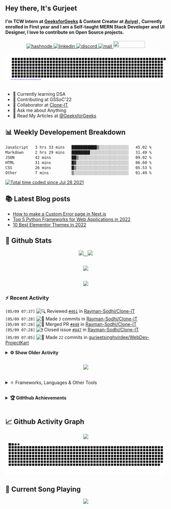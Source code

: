 ## Hey there, It's Gurjeet
#### I'm TCW Intern at [GeeksforGeeks](https://www.geeksforgeeks.org/) & Content Creator at [Aviyel](https://aviyel.com/discussions) , Currently enrolled in First year and I am a Self-taught MERN Stack Developer and UI Designer, I love to contribute on Open Source projects. 

<p align="center">
    <a href="https://gurjeet.hashnode.dev/" target="_blank">
    <img src="https://img.shields.io/badge/@gurjeetsingh-5C87FE?style=for-the-badge&logo=hashnode&logoColor=white" width="130" height="22" alt="hashnode">
    <a href="https://www.linkedin.com/in/gurjeet-singh-virdee-25a476199/" target="_blank">
    <img src="https://img.shields.io/badge/Gurjeet%20Singh%20Virdee-1976D2?style=for-the-badge&logo=linkedin&logoColor=white" width="150" height="22" alt="linkedin">
    <a href="https://discordapp.com/users/916597112882495510" target="_blank">
    <img src="https://img.shields.io/badge/@Guri-5865F2?style=for-the-badge&logo=discord&logoColor=white" width="80" height="22" alt="discord">
    <a href="https://leetcode.com/gurjeetsinghvirdee/" target="_blank">
    <img src="https://img.shields.io/badge/@gurjeetsinghvirdee-FFA116?style=for-the-badge&logo=leetcode&logoColor=white" width="150" height="22" alt="mail">
    <a href = "mailto: gurjeetsinghvirdee@gmail.com" target="_blank"><img src="https://img.shields.io/badge/Say, Hello-D74E43?style=for-the-badge&logo=gmail&logoColor=white" width="100" height="22"></a>
 </p>
 
<p align="center">
    <img src="https://github.com/gurjeetsinghvirdee/gurjeetsinghvirdee/blob/main/gitartwork.svg" />
</p>    
   
 
##         
        
<ul align="left">
  <li> 🏫 Currently learning DSA </li>
  <li> 💜 Contributing at GSSoC'22 </li>
  <li> 🤝 Collaborator at <a href="https://github.com/Rayman-Sodhi/Clone-IT"> Clone-IT </a></li>
  <li> 💬 Ask me about Anything </li>
  <li> 📕 Read My Articles at 
   <a href="https://auth.geeksforgeeks.org/user/gurjeetsinghvirdee/articles" target="_blank">@GeeksforGeeks</a>
 </li>
</ul>  
        
##        
  
## 📊 Weekly Developement Breakdown
  
<!--START_SECTION:waka-->

```text
JavaScript   3 hrs 33 mins   ███████████▒░░░░░░░░░░░░░   45.02 %
Markdown     2 hrs 29 mins   ████████░░░░░░░░░░░░░░░░░   31.49 %
JSON         42 mins         ██▒░░░░░░░░░░░░░░░░░░░░░░   09.02 %
HTML         31 mins         █▓░░░░░░░░░░░░░░░░░░░░░░░   06.60 %
CSS          26 mins         █▒░░░░░░░░░░░░░░░░░░░░░░░   05.53 %
Other        7 mins          ▒░░░░░░░░░░░░░░░░░░░░░░░░   01.49 %
```

<!--END_SECTION:waka--> 

<a href="https://wakatime.com/@ff7098eb-56b3-4619-bbbb-86aad0fce365"><img src="https://wakatime.com/badge/user/ff7098eb-56b3-4619-bbbb-86aad0fce365.svg?style=for-the-badge" alt="Total time coded since Jul 28 2021" /></a>
  
    
## 📚 Latest Blog posts
<!-- BLOG-POST-LIST:START -->
- [How to make a Custom Error page in Next.js](https://gurjeet.hashnode.dev/how-to-make-a-custom-error-page-in-nextjs)
- [Top 5 Python Frameworks for Web Applications in 2022](https://gurjeet.hashnode.dev/top-5-python-frameworks-for-web-applications-in-2022)
- [10 Best Elementor Themes in 2022](https://gurjeet.hashnode.dev/10-best-elementor-themes-in-2022)
<!-- BLOG-POST-LIST:END -->  
  
##
        
## 💫 Github Stats
        
<div align="center">
 <a href="https://github-readme-streak-stats.herokuapp.com/?user=gurjeetsinghvirdee&theme=synthwave" target="_blank">
   <img width="45%" src="https://github-readme-streak-stats.herokuapp.com/?user=gurjeetsinghvirdee&theme=synthwave" /> &nbsp;
 </a>
    
 <a href="https://github-readme-stats.vercel.app/api?username=gurjeetsinghvirdee&show_icons=true&theme=synthwave&include_all_commits=true" target="_blank">
  <img width="45%" src="https://github-readme-stats.vercel.app/api?username=gurjeetsinghvirdee&show_icons=true&theme=synthwave&include_all_commits=true" />
 </a>
</div>      
  
##
        
<div align="center">
   <a href="https://github-readme-stats.vercel.app/api/top-langs/?username=gurjeetsinghvirdee&layout=compact&hide=html&theme=synthwave" target="_blank">
       <img width="43%" src="https://github-readme-stats.vercel.app/api/top-langs/?username=gurjeetsinghvirdee&layout=compact&&theme=synthwave" />  
   </a> 
</div>   

##        
  
<p align="center">
  <img src="https://github-profile-summary-cards.vercel.app/api/cards/profile-details?username=gurjeetsinghvirdee&theme=dracula&hide_border=true" />
</p>
        
### ⚡ Recent Activity     
        
<!--START_SECTION:activity-->  
`[05/09 07:37]` <img alt="🔍" src="https://github.com/cheesits456/github-activity-readme/raw/master/icons/review.png" align="top" height="18"> Reviewed [`#461`](https://github.com//Rayman-Sodhi/Clone-IT/pull/461 'Dog Website') in [Rayman-Sodhi/Clone-IT](https://github.com/Rayman-Sodhi/Clone-IT)  
`[05/09 07:28]` <img alt="📝" src="https://github.com/cheesits456/github-activity-readme/raw/master/icons/commit.png" align="top" height="18"> Made `3` commits in [Rayman-Sodhi/Clone-IT](https://github.com/Rayman-Sodhi/Clone-IT)  
`[05/09 07:28]` <img alt="🎉" src="https://github.com/cheesits456/github-activity-readme/raw/master/icons/merge.png" align="top" height="18"> Merged PR [`#448`](https://github.com//Rayman-Sodhi/Clone-IT/pull/448 'Uber Payment page Clone') in [Rayman-Sodhi/Clone-IT](https://github.com/Rayman-Sodhi/Clone-IT)  
`[05/09 07:28]` <img alt="❗️" src="https://github.com/cheesits456/github-activity-readme/raw/master/icons/issue.png" align="top" height="18"> Closed issue [`#447`](https://github.com//Rayman-Sodhi/Clone-IT/issues/447 'Uber Clone') in [Rayman-Sodhi/Clone-IT](https://github.com/Rayman-Sodhi/Clone-IT)  
`[05/09 07:05]` <img alt="📝" src="https://github.com/cheesits456/github-activity-readme/raw/master/icons/commit.png" align="top" height="18"> Made `22` commits in [gurjeetsinghvirdee/WebDev-ProjectKart](https://github.com/gurjeetsinghvirdee/WebDev-ProjectKart)  

<details><summary><b> ⚙️ Show Older Activity</b></summary>

`[05/09 05:28]` <img alt="📝" src="https://github.com/cheesits456/github-activity-readme/raw/master/icons/commit.png" align="top" height="18"> Made `4` commits in [khushi-purwar/WebDev-ProjectKart](https://github.com/khushi-purwar/WebDev-ProjectKart)  
`[05/09 05:28]` <img alt="🎉" src="https://github.com/cheesits456/github-activity-readme/raw/master/icons/merge.png" align="top" height="18"> Merged PR [`#1490`](https://github.com//khushi-purwar/WebDev-ProjectKart/pull/1490 'Added Sign In page') in [khushi-purwar/WebDev-ProjectKart](https://github.com/khushi-purwar/WebDev-ProjectKart)  
`[05/09 05:28]` <img alt="❗️" src="https://github.com/cheesits456/github-activity-readme/raw/master/icons/issue.png" align="top" height="18"> Closed issue [`#1408`](https://github.com//khushi-purwar/WebDev-ProjectKart/issues/1408 'Sign in page ') in [khushi-purwar/WebDev-ProjectKart](https://github.com/khushi-purwar/WebDev-ProjectKart)  
`[05/09 05:28]` <img alt="🔍" src="https://github.com/cheesits456/github-activity-readme/raw/master/icons/review.png" align="top" height="18"> Reviewed [`#1490`](https://github.com//khushi-purwar/WebDev-ProjectKart/pull/1490 'Added Sign In page') in [khushi-purwar/WebDev-ProjectKart](https://github.com/khushi-purwar/WebDev-ProjectKart)  
`[05/09 05:25]` <img alt="📝" src="https://github.com/cheesits456/github-activity-readme/raw/master/icons/commit.png" align="top" height="18"> Made `3` commits in [Rayman-Sodhi/Clone-IT](https://github.com/Rayman-Sodhi/Clone-IT)  
`[05/09 05:25]` <img alt="🎉" src="https://github.com/cheesits456/github-activity-readme/raw/master/icons/merge.png" align="top" height="18"> Merged PR [`#459`](https://github.com//Rayman-Sodhi/Clone-IT/pull/459 'Added responsiveness to NVIDIA clone') in [Rayman-Sodhi/Clone-IT](https://github.com/Rayman-Sodhi/Clone-IT)  
`[05/09 05:25]` <img alt="❗️" src="https://github.com/cheesits456/github-activity-readme/raw/master/icons/issue.png" align="top" height="18"> Closed issue [`#458`](https://github.com//Rayman-Sodhi/Clone-IT/issues/458 'Add responsiveness to NVIDIA clone') in [Rayman-Sodhi/Clone-IT](https://github.com/Rayman-Sodhi/Clone-IT)  
`[05/09 05:14]` <img alt="📝" src="https://github.com/cheesits456/github-activity-readme/raw/master/icons/commit.png" align="top" height="18"> Made `4` commits in [khushi-purwar/WebDev-ProjectKart](https://github.com/khushi-purwar/WebDev-ProjectKart)  
`[05/09 05:14]` <img alt="🎉" src="https://github.com/cheesits456/github-activity-readme/raw/master/icons/merge.png" align="top" height="18"> Merged PR [`#1492`](https://github.com//khushi-purwar/WebDev-ProjectKart/pull/1492 'Birthday Reminder App added') in [khushi-purwar/WebDev-ProjectKart](https://github.com/khushi-purwar/WebDev-ProjectKart)  
`[05/09 05:14]` <img alt="❗️" src="https://github.com/cheesits456/github-activity-readme/raw/master/icons/issue.png" align="top" height="18"> Closed issue [`#1482`](https://github.com//khushi-purwar/WebDev-ProjectKart/issues/1482 'Birthday Reminder App') in [khushi-purwar/WebDev-ProjectKart](https://github.com/khushi-purwar/WebDev-ProjectKart)  
`[05/09 05:14]` <img alt="🔍" src="https://github.com/cheesits456/github-activity-readme/raw/master/icons/review.png" align="top" height="18"> Reviewed [`#1492`](https://github.com//khushi-purwar/WebDev-ProjectKart/pull/1492 'Birthday Reminder App added') in [khushi-purwar/WebDev-ProjectKart](https://github.com/khushi-purwar/WebDev-ProjectKart)  
`[05/09 05:13]` <img alt="🗣" src="https://github.com/cheesits456/github-activity-readme/raw/master/icons/comment.png" align="top" height="18"> Commented on [`#459`](https://github.com//Rayman-Sodhi/Clone-IT/issues/459 'Added responsiveness to NVIDIA clone') in [Rayman-Sodhi/Clone-IT](https://github.com/Rayman-Sodhi/Clone-IT)  
`[05/09 05:09]` <img alt="🔍" src="https://github.com/cheesits456/github-activity-readme/raw/master/icons/review.png" align="top" height="18"> Reviewed [`#459`](https://github.com//Rayman-Sodhi/Clone-IT/pull/459 'Added responsiveness to NVIDIA clone') in [Rayman-Sodhi/Clone-IT](https://github.com/Rayman-Sodhi/Clone-IT)  
`[05/09 05:08]` <img alt="❗️" src="https://github.com/cheesits456/github-activity-readme/raw/master/icons/issue.png" align="top" height="18"> Closed issue [`#1493`](https://github.com//khushi-purwar/WebDev-ProjectKart/issues/1493 'Sudoku Solver') in [khushi-purwar/WebDev-ProjectKart](https://github.com/khushi-purwar/WebDev-ProjectKart)  
`[05/09 05:08]` <img alt="🗣" src="https://github.com/cheesits456/github-activity-readme/raw/master/icons/comment.png" align="top" height="18"> Commented on [`#1493`](https://github.com//khushi-purwar/WebDev-ProjectKart/issues/1493 'Sudoku Solver') in [khushi-purwar/WebDev-ProjectKart](https://github.com/khushi-purwar/WebDev-ProjectKart)  
`[05/09 05:05]` <img alt="🗣" src="https://github.com/cheesits456/github-activity-readme/raw/master/icons/comment.png" align="top" height="18"> Commented on [`#1407`](https://github.com//khushi-purwar/WebDev-ProjectKart/issues/1407 'Fully responsive education website') in [khushi-purwar/WebDev-ProjectKart](https://github.com/khushi-purwar/WebDev-ProjectKart)  
`[05/09 05:04]` <img alt="🔍" src="https://github.com/cheesits456/github-activity-readme/raw/master/icons/review.png" align="top" height="18"> Reviewed [`#1490`](https://github.com//khushi-purwar/WebDev-ProjectKart/pull/1490 'Added Sign In page') in [khushi-purwar/WebDev-ProjectKart](https://github.com/khushi-purwar/WebDev-ProjectKart)  
`[05/09 05:02]` <img alt="🔍" src="https://github.com/cheesits456/github-activity-readme/raw/master/icons/review.png" align="top" height="18"> Reviewed [`#1492`](https://github.com//khushi-purwar/WebDev-ProjectKart/pull/1492 'Birthday Reminder App added') in [khushi-purwar/WebDev-ProjectKart](https://github.com/khushi-purwar/WebDev-ProjectKart)  
`[05/09 05:00]` <img alt="📝" src="https://github.com/cheesits456/github-activity-readme/raw/master/icons/commit.png" align="top" height="18"> Made `3` commits in [khushi-purwar/WebDev-ProjectKart](https://github.com/khushi-purwar/WebDev-ProjectKart)  
`[05/09 05:00]` <img alt="🎉" src="https://github.com/cheesits456/github-activity-readme/raw/master/icons/merge.png" align="top" height="18"> Merged PR [`#1489`](https://github.com//khushi-purwar/WebDev-ProjectKart/pull/1489 'Added CV Screener') in [khushi-purwar/WebDev-ProjectKart](https://github.com/khushi-purwar/WebDev-ProjectKart)  
`[05/09 05:00]` <img alt="❗️" src="https://github.com/cheesits456/github-activity-readme/raw/master/icons/issue.png" align="top" height="18"> Closed issue [`#1409`](https://github.com//khushi-purwar/WebDev-ProjectKart/issues/1409 'Resume screening website') in [khushi-purwar/WebDev-ProjectKart](https://github.com/khushi-purwar/WebDev-ProjectKart)  
`[05/09 04:59]` <img alt="🔍" src="https://github.com/cheesits456/github-activity-readme/raw/master/icons/review.png" align="top" height="18"> Reviewed [`#1489`](https://github.com//khushi-purwar/WebDev-ProjectKart/pull/1489 'Added CV Screener') in [khushi-purwar/WebDev-ProjectKart](https://github.com/khushi-purwar/WebDev-ProjectKart)  
`[05/09 04:50]` <img alt="📝" src="https://github.com/cheesits456/github-activity-readme/raw/master/icons/commit.png" align="top" height="18"> Made `3` commits in [khushi-purwar/WebDev-ProjectKart](https://github.com/khushi-purwar/WebDev-ProjectKart)  
`[05/09 04:50]` <img alt="🎉" src="https://github.com/cheesits456/github-activity-readme/raw/master/icons/merge.png" align="top" height="18"> Merged PR [`#1491`](https://github.com//khushi-purwar/WebDev-ProjectKart/pull/1491 'Plan Your Day using ReactJS') in [khushi-purwar/WebDev-ProjectKart](https://github.com/khushi-purwar/WebDev-ProjectKart)  
`[05/09 04:50]` <img alt="❗️" src="https://github.com/cheesits456/github-activity-readme/raw/master/icons/issue.png" align="top" height="18"> Closed issue [`#1291`](https://github.com//khushi-purwar/WebDev-ProjectKart/issues/1291 '"Today\'s Plan" Using ReactJS') in [khushi-purwar/WebDev-ProjectKart](https://github.com/khushi-purwar/WebDev-ProjectKart)  
`[05/09 04:49]` <img alt="🔍" src="https://github.com/cheesits456/github-activity-readme/raw/master/icons/review.png" align="top" height="18"> Reviewed [`#1491`](https://github.com//khushi-purwar/WebDev-ProjectKart/pull/1491 'Plan Your Day using ReactJS') in [khushi-purwar/WebDev-ProjectKart](https://github.com/khushi-purwar/WebDev-ProjectKart)  
`[05/09 04:23]` <img alt="🔍" src="https://github.com/cheesits456/github-activity-readme/raw/master/icons/review.png" align="top" height="18"> Reviewed [`#1489`](https://github.com//khushi-purwar/WebDev-ProjectKart/pull/1489 'Added CV Screener') in [khushi-purwar/WebDev-ProjectKart](https://github.com/khushi-purwar/WebDev-ProjectKart)  
`[05/09 04:08]` <img alt="🔍" src="https://github.com/cheesits456/github-activity-readme/raw/master/icons/review.png" align="top" height="18"> Reviewed [`#1488`](https://github.com//khushi-purwar/WebDev-ProjectKart/pull/1488 'Todo List using react') in [khushi-purwar/WebDev-ProjectKart](https://github.com/khushi-purwar/WebDev-ProjectKart)  
`[05/09 03:58]` <img alt="📝" src="https://github.com/cheesits456/github-activity-readme/raw/master/icons/commit.png" align="top" height="18"> Made `4` commits in [khushi-purwar/WebDev-ProjectKart](https://github.com/khushi-purwar/WebDev-ProjectKart)  
`[05/09 03:58]` <img alt="🎉" src="https://github.com/cheesits456/github-activity-readme/raw/master/icons/merge.png" align="top" height="18"> Merged PR [`#1485`](https://github.com//khushi-purwar/WebDev-ProjectKart/pull/1485 'Typing Speed Calculator') in [khushi-purwar/WebDev-ProjectKart](https://github.com/khushi-purwar/WebDev-ProjectKart)  
`[05/09 03:58]` <img alt="❗️" src="https://github.com/cheesits456/github-activity-readme/raw/master/icons/issue.png" align="top" height="18"> Closed issue [`#1339`](https://github.com//khushi-purwar/WebDev-ProjectKart/issues/1339 'Typing Speed Calculator') in [khushi-purwar/WebDev-ProjectKart](https://github.com/khushi-purwar/WebDev-ProjectKart)  
`[05/09 03:58]` <img alt="🔍" src="https://github.com/cheesits456/github-activity-readme/raw/master/icons/review.png" align="top" height="18"> Reviewed [`#1485`](https://github.com//khushi-purwar/WebDev-ProjectKart/pull/1485 'Typing Speed Calculator') in [khushi-purwar/WebDev-ProjectKart](https://github.com/khushi-purwar/WebDev-ProjectKart)  
`[05/09 03:46]` <img alt="🔍" src="https://github.com/cheesits456/github-activity-readme/raw/master/icons/review.png" align="top" height="18"> Reviewed [`#1485`](https://github.com//khushi-purwar/WebDev-ProjectKart/pull/1485 'Typing Speed Calculator') in [khushi-purwar/WebDev-ProjectKart](https://github.com/khushi-purwar/WebDev-ProjectKart)  
`[05/09 03:41]` <img alt="📝" src="https://github.com/cheesits456/github-activity-readme/raw/master/icons/commit.png" align="top" height="18"> Made `2` commits in [gurjeetsinghvirdee/WebDev-ProjectKart](https://github.com/gurjeetsinghvirdee/WebDev-ProjectKart)  
`[05/09 03:38]` <img alt="✅" src="https://github.com/cheesits456/github-activity-readme/raw/master/icons/pr-open.png" align="top" height="18"> Opened PR [`#1487`](https://github.com//khushi-purwar/WebDev-ProjectKart/pull/1487 'Geeky Dev Blog Template ') in [khushi-purwar/WebDev-ProjectKart](https://github.com/khushi-purwar/WebDev-ProjectKart)  
`[05/09 03:34]` <img alt="📝" src="https://github.com/cheesits456/github-activity-readme/raw/master/icons/commit.png" align="top" height="18"> Made `1000` commits in [gurjeetsinghvirdee/WebDev-ProjectKart](https://github.com/gurjeetsinghvirdee/WebDev-ProjectKart)  
`[05/09 03:13]` <img alt="❗️" src="https://github.com/cheesits456/github-activity-readme/raw/master/icons/issue.png" align="top" height="18"> Opened issue [`#1486`](https://github.com//khushi-purwar/WebDev-ProjectKart/issues/1486 'Geeky Dev Blog Template') in [khushi-purwar/WebDev-ProjectKart](https://github.com/khushi-purwar/WebDev-ProjectKart)  
`[05/09 03:05]` <img alt="📝" src="https://github.com/cheesits456/github-activity-readme/raw/master/icons/commit.png" align="top" height="18"> Made `61` commits in [gurjeetsinghvirdee/WebDev-ProjectKart](https://github.com/gurjeetsinghvirdee/WebDev-ProjectKart)  
`[05/09 02:59]` <img alt="📝" src="https://github.com/cheesits456/github-activity-readme/raw/master/icons/commit.png" align="top" height="18"> Made `1` commit in [Rayman-Sodhi/Clone-IT](https://github.com/Rayman-Sodhi/Clone-IT)  
`[05/09 02:52]` <img alt="❗️" src="https://github.com/cheesits456/github-activity-readme/raw/master/icons/issue.png" align="top" height="18"> Closed issue [`#302`](https://github.com//Rayman-Sodhi/Clone-IT/issues/302 'adding lists of items in flipkart clone') in [Rayman-Sodhi/Clone-IT](https://github.com/Rayman-Sodhi/Clone-IT)  
`[05/09 02:52]` <img alt="❗️" src="https://github.com/cheesits456/github-activity-readme/raw/master/icons/issue.png" align="top" height="18"> Closed issue [`#301`](https://github.com//Rayman-Sodhi/Clone-IT/issues/301 'Adding a city filter option') in [Rayman-Sodhi/Clone-IT](https://github.com/Rayman-Sodhi/Clone-IT)  
`[05/09 02:51]` <img alt="❗️" src="https://github.com/cheesits456/github-activity-readme/raw/master/icons/issue.png" align="top" height="18"> Closed issue [`#432`](https://github.com//Rayman-Sodhi/Clone-IT/issues/432 'Title: Add weather clone') in [Rayman-Sodhi/Clone-IT](https://github.com/Rayman-Sodhi/Clone-IT)  
`[05/09 02:51]` <img alt="🗣" src="https://github.com/cheesits456/github-activity-readme/raw/master/icons/comment.png" align="top" height="18"> Commented on [`#397`](https://github.com//Rayman-Sodhi/Clone-IT/issues/397 'Bumble Website Clone') in [Rayman-Sodhi/Clone-IT](https://github.com/Rayman-Sodhi/Clone-IT)  
`[05/09 02:50]` <img alt="❗️" src="https://github.com/cheesits456/github-activity-readme/raw/master/icons/issue.png" align="top" height="18"> Closed issue [`#435`](https://github.com//Rayman-Sodhi/Clone-IT/issues/435 '[New Issue]: CNN website ') in [Rayman-Sodhi/Clone-IT](https://github.com/Rayman-Sodhi/Clone-IT)  
`[05/09 02:49]` <img alt="🗣" src="https://github.com/cheesits456/github-activity-readme/raw/master/icons/comment.png" align="top" height="18"> Commented on [`#445`](https://github.com//Rayman-Sodhi/Clone-IT/issues/445 'Add all clones in the Readme file in the available clones section .') in [Rayman-Sodhi/Clone-IT](https://github.com/Rayman-Sodhi/Clone-IT)  
`[05/09 02:47]` <img alt="📝" src="https://github.com/cheesits456/github-activity-readme/raw/master/icons/commit.png" align="top" height="18"> Made `3` commits in [Rayman-Sodhi/Clone-IT](https://github.com/Rayman-Sodhi/Clone-IT)  
`[05/09 02:47]` <img alt="🎉" src="https://github.com/cheesits456/github-activity-readme/raw/master/icons/merge.png" align="top" height="18"> Merged PR [`#446`](https://github.com//Rayman-Sodhi/Clone-IT/pull/446 'Added Certify page in hackerrank clone') in [Rayman-Sodhi/Clone-IT](https://github.com/Rayman-Sodhi/Clone-IT)  
`[05/09 02:47]` <img alt="❗️" src="https://github.com/cheesits456/github-activity-readme/raw/master/icons/issue.png" align="top" height="18"> Closed issue [`#444`](https://github.com//Rayman-Sodhi/Clone-IT/issues/444 'Add Certify page in Hackerrank clone') in [Rayman-Sodhi/Clone-IT](https://github.com/Rayman-Sodhi/Clone-IT)  
`[05/09 02:46]` <img alt="🔍" src="https://github.com/cheesits456/github-activity-readme/raw/master/icons/review.png" align="top" height="18"> Reviewed [`#446`](https://github.com//Rayman-Sodhi/Clone-IT/pull/446 'Added Certify page in hackerrank clone') in [Rayman-Sodhi/Clone-IT](https://github.com/Rayman-Sodhi/Clone-IT)  
`[05/09 02:44]` <img alt="🔍" src="https://github.com/cheesits456/github-activity-readme/raw/master/icons/review.png" align="top" height="18"> Reviewed [`#456`](https://github.com//Rayman-Sodhi/Clone-IT/pull/456 'IG reels clone') in [Rayman-Sodhi/Clone-IT](https://github.com/Rayman-Sodhi/Clone-IT)  
`[05/09 02:43]` <img alt="🔍" src="https://github.com/cheesits456/github-activity-readme/raw/master/icons/review.png" align="top" height="18"> Reviewed [`#452`](https://github.com//Rayman-Sodhi/Clone-IT/pull/452 '    Car dealer ship website "costal saves" clone') in [Rayman-Sodhi/Clone-IT](https://github.com/Rayman-Sodhi/Clone-IT)  
`[05/09 02:43]` <img alt="🔍" src="https://github.com/cheesits456/github-activity-readme/raw/master/icons/review.png" align="top" height="18"> Reviewed [`#452`](https://github.com//Rayman-Sodhi/Clone-IT/pull/452 '    Car dealer ship website "costal saves" clone') in [Rayman-Sodhi/Clone-IT](https://github.com/Rayman-Sodhi/Clone-IT)  
`[05/09 02:41]` <img alt="🗣" src="https://github.com/cheesits456/github-activity-readme/raw/master/icons/comment.png" align="top" height="18"> Commented on [`#450`](https://github.com//Rayman-Sodhi/Clone-IT/issues/450 'Tesla Car') in [Rayman-Sodhi/Clone-IT](https://github.com/Rayman-Sodhi/Clone-IT)  
`[05/09 02:38]` <img alt="🔍" src="https://github.com/cheesits456/github-activity-readme/raw/master/icons/review.png" align="top" height="18"> Reviewed [`#448`](https://github.com//Rayman-Sodhi/Clone-IT/pull/448 'Uber Clone') in [Rayman-Sodhi/Clone-IT](https://github.com/Rayman-Sodhi/Clone-IT)  
`[05/09 02:35]` <img alt="🗣" src="https://github.com/cheesits456/github-activity-readme/raw/master/icons/comment.png" align="top" height="18"> Commented on [`#1285`](https://github.com//khushi-purwar/WebDev-ProjectKart/issues/1285 'Fluid website') in [khushi-purwar/WebDev-ProjectKart](https://github.com/khushi-purwar/WebDev-ProjectKart)  
`[05/09 02:20]` <img alt="📝" src="https://github.com/cheesits456/github-activity-readme/raw/master/icons/commit.png" align="top" height="18"> Made `2` commits in [khushi-purwar/WebDev-ProjectKart](https://github.com/khushi-purwar/WebDev-ProjectKart)  
`[05/09 02:20]` <img alt="🎉" src="https://github.com/cheesits456/github-activity-readme/raw/master/icons/merge.png" align="top" height="18"> Merged PR [`#1484`](https://github.com//khushi-purwar/WebDev-ProjectKart/pull/1484 'footer-contents-added') in [khushi-purwar/WebDev-ProjectKart](https://github.com/khushi-purwar/WebDev-ProjectKart)  
`[05/09 02:20]` <img alt="❗️" src="https://github.com/cheesits456/github-activity-readme/raw/master/icons/issue.png" align="top" height="18"> Closed issue [`#1467`](https://github.com//khushi-purwar/WebDev-ProjectKart/issues/1467 'Apple website Clone Improvement') in [khushi-purwar/WebDev-ProjectKart](https://github.com/khushi-purwar/WebDev-ProjectKart)  
`[05/09 02:19]` <img alt="🔍" src="https://github.com/cheesits456/github-activity-readme/raw/master/icons/review.png" align="top" height="18"> Reviewed [`#1484`](https://github.com//khushi-purwar/WebDev-ProjectKart/pull/1484 'footer-contents-added') in [khushi-purwar/WebDev-ProjectKart](https://github.com/khushi-purwar/WebDev-ProjectKart)  
`[05/09 02:18]` <img alt="❌" src="https://github.com/cheesits456/github-activity-readme/raw/master/icons/delete.png" align="top" height="18"> Deleted `ui-pg` from [gurjeetsinghvirdee/WebDev-ProjectKart](https://github.com/gurjeetsinghvirdee/WebDev-ProjectKart)  
`[05/09 02:16]` <img alt="🔍" src="https://github.com/cheesits456/github-activity-readme/raw/master/icons/review.png" align="top" height="18"> Reviewed [`#1484`](https://github.com//khushi-purwar/WebDev-ProjectKart/pull/1484 'footer-contents-added') in [khushi-purwar/WebDev-ProjectKart](https://github.com/khushi-purwar/WebDev-ProjectKart)  
`[05/09 02:15]` <img alt="🗣" src="https://github.com/cheesits456/github-activity-readme/raw/master/icons/comment.png" align="top" height="18"> Commented on [`#300`](https://github.com//khushi-purwar/WebDev-ProjectKart/issues/300 'Added fingerprint scanner animation') in [khushi-purwar/WebDev-ProjectKart](https://github.com/khushi-purwar/WebDev-ProjectKart)  
`[05/09 02:07]` <img alt="❌" src="https://github.com/cheesits456/github-activity-readme/raw/master/icons/pr-close.png" align="top" height="18"> Closed PR [`#1447`](https://github.com//khushi-purwar/WebDev-ProjectKart/pull/1447 'Adding ball animation!') in [khushi-purwar/WebDev-ProjectKart](https://github.com/khushi-purwar/WebDev-ProjectKart)  
`[05/09 02:05]` <img alt="🔍" src="https://github.com/cheesits456/github-activity-readme/raw/master/icons/review.png" align="top" height="18"> Reviewed [`#1474`](https://github.com//khushi-purwar/WebDev-ProjectKart/pull/1474 'Plots Availability checker files added') in [khushi-purwar/WebDev-ProjectKart](https://github.com/khushi-purwar/WebDev-ProjectKart)  
`[05/09 02:03]` <img alt="📝" src="https://github.com/cheesits456/github-activity-readme/raw/master/icons/commit.png" align="top" height="18"> Made `2` commits in [khushi-purwar/WebDev-ProjectKart](https://github.com/khushi-purwar/WebDev-ProjectKart)  
`[05/09 02:03]` <img alt="🎉" src="https://github.com/cheesits456/github-activity-readme/raw/master/icons/merge.png" align="top" height="18"> Merged PR [`#1476`](https://github.com//khushi-purwar/WebDev-ProjectKart/pull/1476 'player-bug-fixed') in [khushi-purwar/WebDev-ProjectKart](https://github.com/khushi-purwar/WebDev-ProjectKart)  
`[05/09 02:03]` <img alt="❗️" src="https://github.com/cheesits456/github-activity-readme/raw/master/icons/issue.png" align="top" height="18"> Closed issue [`#1468`](https://github.com//khushi-purwar/WebDev-ProjectKart/issues/1468 'Advance mp3 Player Bug fixing') in [khushi-purwar/WebDev-ProjectKart](https://github.com/khushi-purwar/WebDev-ProjectKart)  
`[05/09 02:02]` <img alt="🔍" src="https://github.com/cheesits456/github-activity-readme/raw/master/icons/review.png" align="top" height="18"> Reviewed [`#1476`](https://github.com//khushi-purwar/WebDev-ProjectKart/pull/1476 'player-bug-fixed') in [khushi-purwar/WebDev-ProjectKart](https://github.com/khushi-purwar/WebDev-ProjectKart)  
`[05/09 02:01]` <img alt="❌" src="https://github.com/cheesits456/github-activity-readme/raw/master/icons/pr-close.png" align="top" height="18"> Closed PR [`#1470`](https://github.com//khushi-purwar/WebDev-ProjectKart/pull/1470 'Liquid loader') in [khushi-purwar/WebDev-ProjectKart](https://github.com/khushi-purwar/WebDev-ProjectKart)  
`[05/09 02:01]` <img alt="🗣" src="https://github.com/cheesits456/github-activity-readme/raw/master/icons/comment.png" align="top" height="18"> Commented on [`#1470`](https://github.com//khushi-purwar/WebDev-ProjectKart/issues/1470 'Liquid loader') in [khushi-purwar/WebDev-ProjectKart](https://github.com/khushi-purwar/WebDev-ProjectKart)  
`[05/09 01:56]` <img alt="📝" src="https://github.com/cheesits456/github-activity-readme/raw/master/icons/commit.png" align="top" height="18"> Made `2` commits in [khushi-purwar/WebDev-ProjectKart](https://github.com/khushi-purwar/WebDev-ProjectKart)  
`[05/09 01:56]` <img alt="🎉" src="https://github.com/cheesits456/github-activity-readme/raw/master/icons/merge.png" align="top" height="18"> Merged PR [`#1475`](https://github.com//khushi-purwar/WebDev-ProjectKart/pull/1475 'Chat App files added') in [khushi-purwar/WebDev-ProjectKart](https://github.com/khushi-purwar/WebDev-ProjectKart)  
`[05/09 01:56]` <img alt="❗️" src="https://github.com/cheesits456/github-activity-readme/raw/master/icons/issue.png" align="top" height="18"> Closed issue [`#1444`](https://github.com//khushi-purwar/WebDev-ProjectKart/issues/1444 'ChatApp') in [khushi-purwar/WebDev-ProjectKart](https://github.com/khushi-purwar/WebDev-ProjectKart)  
`[05/09 01:56]` <img alt="🔍" src="https://github.com/cheesits456/github-activity-readme/raw/master/icons/review.png" align="top" height="18"> Reviewed [`#1475`](https://github.com//khushi-purwar/WebDev-ProjectKart/pull/1475 'Chat App files added') in [khushi-purwar/WebDev-ProjectKart](https://github.com/khushi-purwar/WebDev-ProjectKart)  
`[05/09 01:41]` <img alt="🗣" src="https://github.com/cheesits456/github-activity-readme/raw/master/icons/comment.png" align="top" height="18"> Commented on [`#1462`](https://github.com//khushi-purwar/WebDev-ProjectKart/issues/1462 'Double Vertical Image Slider') in [khushi-purwar/WebDev-ProjectKart](https://github.com/khushi-purwar/WebDev-ProjectKart)  
`[05/09 01:32]` <img alt="🗣" src="https://github.com/cheesits456/github-activity-readme/raw/master/icons/comment.png" align="top" height="18"> Commented on [`#1447`](https://github.com//khushi-purwar/WebDev-ProjectKart/issues/1447 'Adding ball animation!') in [khushi-purwar/WebDev-ProjectKart](https://github.com/khushi-purwar/WebDev-ProjectKart)  
`[05/09 01:23]` <img alt="🗣" src="https://github.com/cheesits456/github-activity-readme/raw/master/icons/comment.png" align="top" height="18"> Commented on [`#1482`](https://github.com//khushi-purwar/WebDev-ProjectKart/issues/1482 'Birthday Reminder App') in [khushi-purwar/WebDev-ProjectKart](https://github.com/khushi-purwar/WebDev-ProjectKart)  
`[05/08 19:00]` <img alt="📝" src="https://github.com/cheesits456/github-activity-readme/raw/master/icons/commit.png" align="top" height="18"> Made `4` commits in [khushi-purwar/WebDev-ProjectKart](https://github.com/khushi-purwar/WebDev-ProjectKart)  
`[05/08 19:00]` <img alt="🎉" src="https://github.com/cheesits456/github-activity-readme/raw/master/icons/merge.png" align="top" height="18"> Merged PR [`#1440`](https://github.com//khushi-purwar/WebDev-ProjectKart/pull/1440 'Searched and Get') in [khushi-purwar/WebDev-ProjectKart](https://github.com/khushi-purwar/WebDev-ProjectKart)  
`[05/08 19:00]` <img alt="❗️" src="https://github.com/cheesits456/github-activity-readme/raw/master/icons/issue.png" align="top" height="18"> Closed issue [`#1389`](https://github.com//khushi-purwar/WebDev-ProjectKart/issues/1389 'Searched and Get') in [khushi-purwar/WebDev-ProjectKart](https://github.com/khushi-purwar/WebDev-ProjectKart)  
`[05/08 19:00]` <img alt="🔍" src="https://github.com/cheesits456/github-activity-readme/raw/master/icons/review.png" align="top" height="18"> Reviewed [`#1440`](https://github.com//khushi-purwar/WebDev-ProjectKart/pull/1440 'Searched and Get') in [khushi-purwar/WebDev-ProjectKart](https://github.com/khushi-purwar/WebDev-ProjectKart)  
`[05/08 18:57]` <img alt="🗣" src="https://github.com/cheesits456/github-activity-readme/raw/master/icons/comment.png" align="top" height="18"> Commented on [`#1224`](https://github.com//khushi-purwar/WebDev-ProjectKart/issues/1224 'Added Virtual Keyboard ') in [khushi-purwar/WebDev-ProjectKart](https://github.com/khushi-purwar/WebDev-ProjectKart)  
`[05/08 18:55]` <img alt="📝" src="https://github.com/cheesits456/github-activity-readme/raw/master/icons/commit.png" align="top" height="18"> Made `2` commits in [khushi-purwar/WebDev-ProjectKart](https://github.com/khushi-purwar/WebDev-ProjectKart)  
`[05/08 18:55]` <img alt="🎉" src="https://github.com/cheesits456/github-activity-readme/raw/master/icons/merge.png" align="top" height="18"> Merged PR [`#1431`](https://github.com//khushi-purwar/WebDev-ProjectKart/pull/1431 'Loading Animation') in [khushi-purwar/WebDev-ProjectKart](https://github.com/khushi-purwar/WebDev-ProjectKart)  
`[05/08 18:55]` <img alt="❗️" src="https://github.com/cheesits456/github-activity-readme/raw/master/icons/issue.png" align="top" height="18"> Closed issue [`#1422`](https://github.com//khushi-purwar/WebDev-ProjectKart/issues/1422 'Loading Animation') in [khushi-purwar/WebDev-ProjectKart](https://github.com/khushi-purwar/WebDev-ProjectKart)  
`[05/08 18:55]` <img alt="📝" src="https://github.com/cheesits456/github-activity-readme/raw/master/icons/commit.png" align="top" height="18"> Made `2` commits in [khushi-purwar/WebDev-ProjectKart](https://github.com/khushi-purwar/WebDev-ProjectKart)  
`[05/08 18:55]` <img alt="🎉" src="https://github.com/cheesits456/github-activity-readme/raw/master/icons/merge.png" align="top" height="18"> Merged PR [`#1430`](https://github.com//khushi-purwar/WebDev-ProjectKart/pull/1430 'CSS Background') in [khushi-purwar/WebDev-ProjectKart](https://github.com/khushi-purwar/WebDev-ProjectKart)  
`[05/08 18:55]` <img alt="❗️" src="https://github.com/cheesits456/github-activity-readme/raw/master/icons/issue.png" align="top" height="18"> Closed issue [`#1423`](https://github.com//khushi-purwar/WebDev-ProjectKart/issues/1423 'Background CSS') in [khushi-purwar/WebDev-ProjectKart](https://github.com/khushi-purwar/WebDev-ProjectKart)  
`[05/08 18:55]` <img alt="📝" src="https://github.com/cheesits456/github-activity-readme/raw/master/icons/commit.png" align="top" height="18"> Made `2` commits in [khushi-purwar/WebDev-ProjectKart](https://github.com/khushi-purwar/WebDev-ProjectKart)  
`[05/08 18:55]` <img alt="🎉" src="https://github.com/cheesits456/github-activity-readme/raw/master/icons/merge.png" align="top" height="18"> Merged PR [`#1429`](https://github.com//khushi-purwar/WebDev-ProjectKart/pull/1429 'Memory Game') in [khushi-purwar/WebDev-ProjectKart](https://github.com/khushi-purwar/WebDev-ProjectKart)  
`[05/08 18:55]` <img alt="❗️" src="https://github.com/cheesits456/github-activity-readme/raw/master/icons/issue.png" align="top" height="18"> Closed issue [`#1424`](https://github.com//khushi-purwar/WebDev-ProjectKart/issues/1424 'Memory Game') in [khushi-purwar/WebDev-ProjectKart](https://github.com/khushi-purwar/WebDev-ProjectKart)  
`[05/08 18:55]` <img alt="🔍" src="https://github.com/cheesits456/github-activity-readme/raw/master/icons/review.png" align="top" height="18"> Reviewed [`#1469`](https://github.com//khushi-purwar/WebDev-ProjectKart/pull/1469 'Tic-Tac-Toe using JS') in [khushi-purwar/WebDev-ProjectKart](https://github.com/khushi-purwar/WebDev-ProjectKart)  
`[05/08 18:53]` <img alt="📝" src="https://github.com/cheesits456/github-activity-readme/raw/master/icons/commit.png" align="top" height="18"> Made `5` commits in [khushi-purwar/WebDev-ProjectKart](https://github.com/khushi-purwar/WebDev-ProjectKart)  
`[05/08 18:53]` <img alt="🎉" src="https://github.com/cheesits456/github-activity-readme/raw/master/icons/merge.png" align="top" height="18"> Merged PR [`#1315`](https://github.com//khushi-purwar/WebDev-ProjectKart/pull/1315 'CSS Link & Readme in calculator') in [khushi-purwar/WebDev-ProjectKart](https://github.com/khushi-purwar/WebDev-ProjectKart)  
`[05/08 18:53]` <img alt="❗️" src="https://github.com/cheesits456/github-activity-readme/raw/master/icons/issue.png" align="top" height="18"> Closed issue [`#1304`](https://github.com//khushi-purwar/WebDev-ProjectKart/issues/1304 'Adding Readme Calculator') in [khushi-purwar/WebDev-ProjectKart](https://github.com/khushi-purwar/WebDev-ProjectKart)  
`[05/08 18:53]` <img alt="📝" src="https://github.com/cheesits456/github-activity-readme/raw/master/icons/commit.png" align="top" height="18"> Made `4` commits in [khushi-purwar/WebDev-ProjectKart](https://github.com/khushi-purwar/WebDev-ProjectKart)  
`[05/08 18:53]` <img alt="🎉" src="https://github.com/cheesits456/github-activity-readme/raw/master/icons/merge.png" align="top" height="18"> Merged PR [`#1401`](https://github.com//khushi-purwar/WebDev-ProjectKart/pull/1401 'UPLOAD AND DISPLAYE') in [khushi-purwar/WebDev-ProjectKart](https://github.com/khushi-purwar/WebDev-ProjectKart)  
`[05/08 18:53]` <img alt="❗️" src="https://github.com/cheesits456/github-activity-readme/raw/master/icons/issue.png" align="top" height="18"> Closed issue [`#1394`](https://github.com//khushi-purwar/WebDev-ProjectKart/issues/1394 'Upload and display') in [khushi-purwar/WebDev-ProjectKart](https://github.com/khushi-purwar/WebDev-ProjectKart)  
`[05/08 18:53]` <img alt="📝" src="https://github.com/cheesits456/github-activity-readme/raw/master/icons/commit.png" align="top" height="18"> Made `2` commits in [khushi-purwar/WebDev-ProjectKart](https://github.com/khushi-purwar/WebDev-ProjectKart)  
`[05/08 18:53]` <img alt="🎉" src="https://github.com/cheesits456/github-activity-readme/raw/master/icons/merge.png" align="top" height="18"> Merged PR [`#1405`](https://github.com//khushi-purwar/WebDev-ProjectKart/pull/1405 'Added world map') in [khushi-purwar/WebDev-ProjectKart](https://github.com/khushi-purwar/WebDev-ProjectKart)  
`[05/08 18:53]` <img alt="❗️" src="https://github.com/cheesits456/github-activity-readme/raw/master/icons/issue.png" align="top" height="18"> Closed issue [`#1347`](https://github.com//khushi-purwar/WebDev-ProjectKart/issues/1347 'World map') in [khushi-purwar/WebDev-ProjectKart](https://github.com/khushi-purwar/WebDev-ProjectKart)  
`[05/08 18:52]` <img alt="📝" src="https://github.com/cheesits456/github-activity-readme/raw/master/icons/commit.png" align="top" height="18"> Made `3` commits in [khushi-purwar/WebDev-ProjectKart](https://github.com/khushi-purwar/WebDev-ProjectKart)  
`[05/08 18:52]` <img alt="🎉" src="https://github.com/cheesits456/github-activity-readme/raw/master/icons/merge.png" align="top" height="18"> Merged PR [`#1465`](https://github.com//khushi-purwar/WebDev-ProjectKart/pull/1465 'feat: Face Detector added') in [khushi-purwar/WebDev-ProjectKart](https://github.com/khushi-purwar/WebDev-ProjectKart)  
`[05/08 18:52]` <img alt="❗️" src="https://github.com/cheesits456/github-activity-readme/raw/master/icons/issue.png" align="top" height="18"> Closed issue [`#1295`](https://github.com//khushi-purwar/WebDev-ProjectKart/issues/1295 'Real time face detection using webcam') in [khushi-purwar/WebDev-ProjectKart](https://github.com/khushi-purwar/WebDev-ProjectKart)  
`[05/08 18:52]` <img alt="📝" src="https://github.com/cheesits456/github-activity-readme/raw/master/icons/commit.png" align="top" height="18"> Made `2` commits in [khushi-purwar/WebDev-ProjectKart](https://github.com/khushi-purwar/WebDev-ProjectKart)  
`[05/08 18:52]` <img alt="🎉" src="https://github.com/cheesits456/github-activity-readme/raw/master/icons/merge.png" align="top" height="18"> Merged PR [`#1464`](https://github.com//khushi-purwar/WebDev-ProjectKart/pull/1464 'Added Shopping Cart using TypeScript') in [khushi-purwar/WebDev-ProjectKart](https://github.com/khushi-purwar/WebDev-ProjectKart)  
`[05/08 18:52]` <img alt="❗️" src="https://github.com/cheesits456/github-activity-readme/raw/master/icons/issue.png" align="top" height="18"> Closed issue [`#1459`](https://github.com//khushi-purwar/WebDev-ProjectKart/issues/1459 'A dynamic shopping cart webiste using Typescript') in [khushi-purwar/WebDev-ProjectKart](https://github.com/khushi-purwar/WebDev-ProjectKart)  
`[05/08 18:51]` <img alt="🔍" src="https://github.com/cheesits456/github-activity-readme/raw/master/icons/review.png" align="top" height="18"> Reviewed [`#1464`](https://github.com//khushi-purwar/WebDev-ProjectKart/pull/1464 'Added Shopping Cart using TypeScript') in [khushi-purwar/WebDev-ProjectKart](https://github.com/khushi-purwar/WebDev-ProjectKart)  
`[05/08 18:51]` <img alt="📝" src="https://github.com/cheesits456/github-activity-readme/raw/master/icons/commit.png" align="top" height="18"> Made `7` commits in [khushi-purwar/WebDev-ProjectKart](https://github.com/khushi-purwar/WebDev-ProjectKart)  
`[05/08 18:51]` <img alt="🎉" src="https://github.com/cheesits456/github-activity-readme/raw/master/icons/merge.png" align="top" height="18"> Merged PR [`#1224`](https://github.com//khushi-purwar/WebDev-ProjectKart/pull/1224 'Added Virtual Keyboard ') in [khushi-purwar/WebDev-ProjectKart](https://github.com/khushi-purwar/WebDev-ProjectKart)  
`[05/08 18:51]` <img alt="❗️" src="https://github.com/cheesits456/github-activity-readme/raw/master/icons/issue.png" align="top" height="18"> Closed issue [`#1037`](https://github.com//khushi-purwar/WebDev-ProjectKart/issues/1037 'Building a virtual keyboard with JS') in [khushi-purwar/WebDev-ProjectKart](https://github.com/khushi-purwar/WebDev-ProjectKart)  
`[05/08 18:40]` <img alt="📝" src="https://github.com/cheesits456/github-activity-readme/raw/master/icons/commit.png" align="top" height="18"> Made `3` commits in [khushi-purwar/WebDev-ProjectKart](https://github.com/khushi-purwar/WebDev-ProjectKart)  
`[05/08 18:40]` <img alt="🎉" src="https://github.com/cheesits456/github-activity-readme/raw/master/icons/merge.png" align="top" height="18"> Merged PR [`#1399`](https://github.com//khushi-purwar/WebDev-ProjectKart/pull/1399 'Pokemon Memory Card Game using ReactJS') in [khushi-purwar/WebDev-ProjectKart](https://github.com/khushi-purwar/WebDev-ProjectKart)  
`[05/08 18:40]` <img alt="❗️" src="https://github.com/cheesits456/github-activity-readme/raw/master/icons/issue.png" align="top" height="18"> Closed issue [`#1292`](https://github.com//khushi-purwar/WebDev-ProjectKart/issues/1292 'Pokemon Memory Card Game') in [khushi-purwar/WebDev-ProjectKart](https://github.com/khushi-purwar/WebDev-ProjectKart)  
`[05/08 18:33]` <img alt="📝" src="https://github.com/cheesits456/github-activity-readme/raw/master/icons/commit.png" align="top" height="18"> Made `1` commit in [gurjeetsinghvirdee/WebDev-ProjectKart](https://github.com/gurjeetsinghvirdee/WebDev-ProjectKart)  
`[05/08 18:32]` <img alt="✅" src="https://github.com/cheesits456/github-activity-readme/raw/master/icons/pr-open.png" align="top" height="18"> Opened PR [`#1473`](https://github.com//khushi-purwar/WebDev-ProjectKart/pull/1473 'Restaurant Landing Page') in [khushi-purwar/WebDev-ProjectKart](https://github.com/khushi-purwar/WebDev-ProjectKart)  
`[05/08 18:28]` <img alt="📂" src="https://github.com/cheesits456/github-activity-readme/raw/master/icons/create-branch.png" align="top" height="18"> Created branch [`ui-pg`](https://github.com/gurjeetsinghvirdee/WebDev-ProjectKart/tree/ui-pg) in [gurjeetsinghvirdee/WebDev-ProjectKart](https://github.com/gurjeetsinghvirdee/WebDev-ProjectKart)  
`[05/08 18:20]` <img alt="📝" src="https://github.com/cheesits456/github-activity-readme/raw/master/icons/commit.png" align="top" height="18"> Made `18` commits in [gurjeetsinghvirdee/WebDev-ProjectKart](https://github.com/gurjeetsinghvirdee/WebDev-ProjectKart)  
`[05/08 18:18]` <img alt="❗️" src="https://github.com/cheesits456/github-activity-readme/raw/master/icons/issue.png" align="top" height="18"> Opened issue [`#1471`](https://github.com//khushi-purwar/WebDev-ProjectKart/issues/1471 'Restaurant Landing Page') in [khushi-purwar/WebDev-ProjectKart](https://github.com/khushi-purwar/WebDev-ProjectKart)  
`[05/08 18:16]` <img alt="🗣" src="https://github.com/cheesits456/github-activity-readme/raw/master/icons/comment.png" align="top" height="18"> Commented on [`#1466`](https://github.com//khushi-purwar/WebDev-ProjectKart/issues/1466 'speak number guess') in [khushi-purwar/WebDev-ProjectKart](https://github.com/khushi-purwar/WebDev-ProjectKart)  
`[05/08 18:14]` <img alt="🔍" src="https://github.com/cheesits456/github-activity-readme/raw/master/icons/review.png" align="top" height="18"> Reviewed [`#1465`](https://github.com//khushi-purwar/WebDev-ProjectKart/pull/1465 'feat: Face Detector added') in [khushi-purwar/WebDev-ProjectKart](https://github.com/khushi-purwar/WebDev-ProjectKart)  
`[05/08 18:12]` <img alt="🔍" src="https://github.com/cheesits456/github-activity-readme/raw/master/icons/review.png" align="top" height="18"> Reviewed [`#1224`](https://github.com//khushi-purwar/WebDev-ProjectKart/pull/1224 'Added Virtual Keyboard ') in [khushi-purwar/WebDev-ProjectKart](https://github.com/khushi-purwar/WebDev-ProjectKart)  
`[05/08 18:12]` <img alt="🔍" src="https://github.com/cheesits456/github-activity-readme/raw/master/icons/review.png" align="top" height="18"> Reviewed [`#1315`](https://github.com//khushi-purwar/WebDev-ProjectKart/pull/1315 'CSS Link & Readme in calculator') in [khushi-purwar/WebDev-ProjectKart](https://github.com/khushi-purwar/WebDev-ProjectKart)  
`[05/08 18:11]` <img alt="🔍" src="https://github.com/cheesits456/github-activity-readme/raw/master/icons/review.png" align="top" height="18"> Reviewed [`#1430`](https://github.com//khushi-purwar/WebDev-ProjectKart/pull/1430 'CSS Background') in [khushi-purwar/WebDev-ProjectKart](https://github.com/khushi-purwar/WebDev-ProjectKart)  
`[05/08 18:10]` <img alt="🔍" src="https://github.com/cheesits456/github-activity-readme/raw/master/icons/review.png" align="top" height="18"> Reviewed [`#1431`](https://github.com//khushi-purwar/WebDev-ProjectKart/pull/1431 'Loading Animation') in [khushi-purwar/WebDev-ProjectKart](https://github.com/khushi-purwar/WebDev-ProjectKart)  
`[05/08 18:09]` <img alt="🔍" src="https://github.com/cheesits456/github-activity-readme/raw/master/icons/review.png" align="top" height="18"> Reviewed [`#1429`](https://github.com//khushi-purwar/WebDev-ProjectKart/pull/1429 'Memory Game') in [khushi-purwar/WebDev-ProjectKart](https://github.com/khushi-purwar/WebDev-ProjectKart)  
`[05/08 18:08]` <img alt="🔍" src="https://github.com/cheesits456/github-activity-readme/raw/master/icons/review.png" align="top" height="18"> Reviewed [`#1411`](https://github.com//khushi-purwar/WebDev-ProjectKart/pull/1411 'Added landing page template') in [khushi-purwar/WebDev-ProjectKart](https://github.com/khushi-purwar/WebDev-ProjectKart)  
`[05/08 18:06]` <img alt="🔍" src="https://github.com/cheesits456/github-activity-readme/raw/master/icons/review.png" align="top" height="18"> Reviewed [`#1405`](https://github.com//khushi-purwar/WebDev-ProjectKart/pull/1405 'Added world map') in [khushi-purwar/WebDev-ProjectKart](https://github.com/khushi-purwar/WebDev-ProjectKart)  
`[05/08 18:05]` <img alt="🔍" src="https://github.com/cheesits456/github-activity-readme/raw/master/icons/review.png" align="top" height="18"> Reviewed [`#1401`](https://github.com//khushi-purwar/WebDev-ProjectKart/pull/1401 'UPLOAD AND DISPLAYE') in [khushi-purwar/WebDev-ProjectKart](https://github.com/khushi-purwar/WebDev-ProjectKart)  
`[05/08 18:03]` <img alt="🔍" src="https://github.com/cheesits456/github-activity-readme/raw/master/icons/review.png" align="top" height="18"> Reviewed [`#1399`](https://github.com//khushi-purwar/WebDev-ProjectKart/pull/1399 'Pokemon Memory Card Game using ReactJS') in [khushi-purwar/WebDev-ProjectKart](https://github.com/khushi-purwar/WebDev-ProjectKart)  
`[05/08 17:36]` <img alt="🗣" src="https://github.com/cheesits456/github-activity-readme/raw/master/icons/comment.png" align="top" height="18"> Commented on [`#1463`](https://github.com//khushi-purwar/WebDev-ProjectKart/issues/1463 'Moving Lamborgini car animation') in [khushi-purwar/WebDev-ProjectKart](https://github.com/khushi-purwar/WebDev-ProjectKart)  
`[05/08 17:22]` <img alt="🗣" src="https://github.com/cheesits456/github-activity-readme/raw/master/icons/comment.png" align="top" height="18"> Commented on [`#1463`](https://github.com//khushi-purwar/WebDev-ProjectKart/issues/1463 'Moving Lamborgini car animation') in [khushi-purwar/WebDev-ProjectKart](https://github.com/khushi-purwar/WebDev-ProjectKart)  
`[05/08 16:58]` <img alt="🗣" src="https://github.com/cheesits456/github-activity-readme/raw/master/icons/comment.png" align="top" height="18"> Commented on [`#1450`](https://github.com//khushi-purwar/WebDev-ProjectKart/issues/1450 'Bird Fly Game') in [khushi-purwar/WebDev-ProjectKart](https://github.com/khushi-purwar/WebDev-ProjectKart)  
`[05/08 16:35]` <img alt="🗣" src="https://github.com/cheesits456/github-activity-readme/raw/master/icons/comment.png" align="top" height="18"> Commented on [`#1457`](https://github.com//khushi-purwar/WebDev-ProjectKart/issues/1457 'BMW-Bike Landing Page') in [khushi-purwar/WebDev-ProjectKart](https://github.com/khushi-purwar/WebDev-ProjectKart)  
`[05/08 16:18]` <img alt="📝" src="https://github.com/cheesits456/github-activity-readme/raw/master/icons/commit.png" align="top" height="18"> Made `2` commits in [khushi-purwar/WebDev-ProjectKart](https://github.com/khushi-purwar/WebDev-ProjectKart)  
`[05/08 16:18]` <img alt="❗️" src="https://github.com/cheesits456/github-activity-readme/raw/master/icons/issue.png" align="top" height="18"> Closed issue [`#316`](https://github.com//khushi-purwar/WebDev-ProjectKart/issues/316 'I want to add a simple react project which is a clone of Trello/Kanban board') in [khushi-purwar/WebDev-ProjectKart](https://github.com/khushi-purwar/WebDev-ProjectKart)  
`[05/08 16:18]` <img alt="🎉" src="https://github.com/cheesits456/github-activity-readme/raw/master/icons/merge.png" align="top" height="18"> Merged PR [`#1442`](https://github.com//khushi-purwar/WebDev-ProjectKart/pull/1442 'DnD-Dashboard or Trello Clone using React DnD') in [khushi-purwar/WebDev-ProjectKart](https://github.com/khushi-purwar/WebDev-ProjectKart)  
`[05/08 16:17]` <img alt="🔍" src="https://github.com/cheesits456/github-activity-readme/raw/master/icons/review.png" align="top" height="18"> Reviewed [`#1442`](https://github.com//khushi-purwar/WebDev-ProjectKart/pull/1442 'DnD-Dashboard or Trello Clone using React DnD') in [khushi-purwar/WebDev-ProjectKart](https://github.com/khushi-purwar/WebDev-ProjectKart)  
`[05/08 14:12]` <img alt="📝" src="https://github.com/cheesits456/github-activity-readme/raw/master/icons/commit.png" align="top" height="18"> Made `2` commits in [khushi-purwar/WebDev-ProjectKart](https://github.com/khushi-purwar/WebDev-ProjectKart)  
`[05/08 14:12]` <img alt="🎉" src="https://github.com/cheesits456/github-activity-readme/raw/master/icons/merge.png" align="top" height="18"> Merged PR [`#1451`](https://github.com//khushi-purwar/WebDev-ProjectKart/pull/1451 'Added chess game') in [khushi-purwar/WebDev-ProjectKart](https://github.com/khushi-purwar/WebDev-ProjectKart)  
`[05/08 14:12]` <img alt="❗️" src="https://github.com/cheesits456/github-activity-readme/raw/master/icons/issue.png" align="top" height="18"> Closed issue [`#1443`](https://github.com//khushi-purwar/WebDev-ProjectKart/issues/1443 'Chess Game') in [khushi-purwar/WebDev-ProjectKart](https://github.com/khushi-purwar/WebDev-ProjectKart)  
`[05/08 14:12]` <img alt="🔍" src="https://github.com/cheesits456/github-activity-readme/raw/master/icons/review.png" align="top" height="18"> Reviewed [`#1451`](https://github.com//khushi-purwar/WebDev-ProjectKart/pull/1451 'Added chess game') in [khushi-purwar/WebDev-ProjectKart](https://github.com/khushi-purwar/WebDev-ProjectKart)  
`[05/08 13:48]` <img alt="🗣" src="https://github.com/cheesits456/github-activity-readme/raw/master/icons/comment.png" align="top" height="18"> Commented on [`#337`](https://github.com//khushi-purwar/WebDev-ProjectKart/issues/337 'Added DnD Dashboard Clone code to the repo!') in [khushi-purwar/WebDev-ProjectKart](https://github.com/khushi-purwar/WebDev-ProjectKart)  
`[05/08 10:08]` <img alt="🗣" src="https://github.com/cheesits456/github-activity-readme/raw/master/icons/comment.png" align="top" height="18"> Commented on [`#1412`](https://github.com//khushi-purwar/WebDev-ProjectKart/issues/1412 'Adding Responsiveness into "Breakout Game" code') in [khushi-purwar/WebDev-ProjectKart](https://github.com/khushi-purwar/WebDev-ProjectKart)  
`[05/08 10:01]` <img alt="📝" src="https://github.com/cheesits456/github-activity-readme/raw/master/icons/commit.png" align="top" height="18"> Made `45` commits in [khushi-purwar/WebDev-ProjectKart](https://github.com/khushi-purwar/WebDev-ProjectKart)  
`[05/08 10:01]` <img alt="🎉" src="https://github.com/cheesits456/github-activity-readme/raw/master/icons/merge.png" align="top" height="18"> Merged PR [`#1438`](https://github.com//khushi-purwar/WebDev-ProjectKart/pull/1438 'Removing Projects ') in [khushi-purwar/WebDev-ProjectKart](https://github.com/khushi-purwar/WebDev-ProjectKart)  
`[05/08 10:00]` <img alt="📝" src="https://github.com/cheesits456/github-activity-readme/raw/master/icons/commit.png" align="top" height="18"> Made `4` commits in [khushi-purwar/WebDev-ProjectKart](https://github.com/khushi-purwar/WebDev-ProjectKart)  
`[05/08 10:00]` <img alt="🎉" src="https://github.com/cheesits456/github-activity-readme/raw/master/icons/merge.png" align="top" height="18"> Merged PR [`#1410`](https://github.com//khushi-purwar/WebDev-ProjectKart/pull/1410 'Plagiarism Checker App added') in [khushi-purwar/WebDev-ProjectKart](https://github.com/khushi-purwar/WebDev-ProjectKart)  
`[05/08 10:00]` <img alt="❗️" src="https://github.com/cheesits456/github-activity-readme/raw/master/icons/issue.png" align="top" height="18"> Closed issue [`#1375`](https://github.com//khushi-purwar/WebDev-ProjectKart/issues/1375 'Plagiarism Checker App') in [khushi-purwar/WebDev-ProjectKart](https://github.com/khushi-purwar/WebDev-ProjectKart)  
`[05/08 10:00]` <img alt="🔍" src="https://github.com/cheesits456/github-activity-readme/raw/master/icons/review.png" align="top" height="18"> Reviewed [`#1410`](https://github.com//khushi-purwar/WebDev-ProjectKart/pull/1410 'Plagiarism Checker App added') in [khushi-purwar/WebDev-ProjectKart](https://github.com/khushi-purwar/WebDev-ProjectKart)  
`[05/08 09:58]` <img alt="📝" src="https://github.com/cheesits456/github-activity-readme/raw/master/icons/commit.png" align="top" height="18"> Made `40` commits in [gurjeetsinghvirdee/WebDev-ProjectKart](https://github.com/gurjeetsinghvirdee/WebDev-ProjectKart)  

</details>
<!--END_SECTION:activity-->
 
##        
        
<p align="center">
    <img src="https://github-profile-trophy.vercel.app/?username=gurjeetsinghvirdee&theme=radical" >   
</p>       
        
##
        
<details>  
  <summary>⚛️ Frameworks, Languages & Other Tools</summary>&nbsp
  <p align="center">
    <img src="https://img.shields.io/badge/Adobe%20XD-470137?style=for-the-badge&logo=Adobe%20XD&logoColor=#FF61F6" alt="adobe xd" /> 
    <img src="https://img.shields.io/badge/Bootstrap-563D7C?style=for-the-badge&logo=bootstrap&logoColor=white" alt="bootstrap" />
    <img src="https://img.shields.io/badge/CSS3-1572B6?style=for-the-badge&logo=css3&logoColor=white" alt="css" />
    <img src="https://img.shields.io/badge/Express.js-000000?style=for-the-badge&logo=express&logoColor=white" alt="expressjs" />
    <img src="https://img.shields.io/badge/firebase-ffca28?style=for-the-badge&logo=firebase&logoColor=black" alt="firebase" />
    <img src="https://img.shields.io/badge/Git-F05032?style=for-the-badge&logo=github&logoColor=white" alt="git" />
    <img src="https://img.shields.io/badge/Github-000000?style=for-the-badge&logo=github&logoColor=white" alt="github" />
    <img src="https://img.shields.io/badge/Heroku-430098?style=for-the-badge&logo=heroku&logoColor=white" alt="heroku" />
    <img src="https://img.shields.io/badge/HTML5-E34F26?style=for-the-badge&logo=html5&logoColor=white" alt="html5" />
    <img src="https://img.shields.io/badge/IntelliJIDEA-000000.svg?style=for-the-badge&logo=intellij-idea&logoColor=white" alt="intellij idea" />
    <img src="https://img.shields.io/badge/JavaScript-F7DF1E?style=for-the-badge&logo=javascript&logoColor=black" alt="javascript" />
    <img src="https://img.shields.io/badge/json-3A3A3A?style=for-the-badge&logo=json&logoColor=fff" alt="json" />
    <img src="https://img.shields.io/badge/markdown-499bea?style=for-the-badge&logo=markdown&logoColor=white" alt="markdown" />
    <img src="https://img.shields.io/badge/Material%20UI-007FFF?style=for-the-badge&logo=mui&logoColor=white" alt="material-ui" />  
    <img src="https://img.shields.io/badge/MongoDB-4EA94B?style=for-the-badge&logo=mongodb&logoColor=white" alt="mongodb" />
    <img src="https://img.shields.io/badge/MySQL-4479A1?style=for-the-badge&logo=mysql&logoColor=white" alt="my sql" />
    <img src="https://img.shields.io/badge/netlify-30C8C9?style=for-the-badge&logo=netlify&logoColor=white" alt="netlify" />
    <img src="https://img.shields.io/badge/node.js-6DA55F?style=for-the-badge&logo=node.js&logoColor=white" alt="node" />
    <img src="https://img.shields.io/badge/npm-CB3837?style=for-the-badge&logo=npm&logoColor=white" alt="npm" />
    <img src="https://img.shields.io/badge/postman-E95723?style=for-the-badge&logo=postman&logoColor=white" alt="postman" />
    <img src="https://img.shields.io/badge/React-20232A?style=for-the-badge&logo=react&logoColor=61DAFB" alt="react" />
    <img src="https://img.shields.io/badge/React_Router-CA4245?style=for-the-badge&logo=react-router&logoColor=white" alt="react-router" />
    <img src="https://img.shields.io/badge/Redux-593D88?style=for-the-badge&logo=redux&logoColor=white" alt="redux" />
    <img src="https://img.shields.io/badge/Sass-cf649a?style=for-the-badge&logo=sass&logoColor=white" alt="Sass" />
    <img src="https://img.shields.io/badge/Typescript-3178c6?style=for-the-badge&logo=typescript&logoColor=ffffff" alt="typescript" />
    <img src="https://img.shields.io/badge/Visual_Studio_Code-0078D4?style=for-the-badge&logo=visual%20studio%20code&logoColor=white" alt="visual studio code" />
    <img src="https://img.shields.io/badge/windows-0078D6?style=for-the-badge&logo=windows&logoColor=fff" alt="windows" />
  </p>
</details>
        
##
       
<details>
<summary> <b> 🏆 GitHhub Achievements </b></summary>
<img src="https://user-images.githubusercontent.com/73753957/163707683-caced21f-9877-40db-a172-d962cd02dd84.svg" />
</details><br>       
        
        

##

## 📈 Github Activity Graph

<p align="center">
  <img width="90%" src="https://activity-graph.herokuapp.com/graph?username=gurjeetsinghvirdee&theme=synthwave-84" />
  <img src="https://github.com/gurjeetsinghvirdee/gurjeetsinghvirdee/blob/main/src/Assets/github-user-contribution.svg" /> 
</p> 
        
## 🎵 Current Song Playing
        
<div align="center">
  <a href="https://spotify-github-profile.vercel.app/api/view?uid=31xcftnaufneyotbwgeuezrzheky&redirect=true" target="_blank"> 
  <img width="20%" src="https://spotify-github-profile.vercel.app/api/view?uid=31xcftnaufneyotbwgeuezrzheky&cover_image=true&theme=default&bar_color_cover=true" />
</div>            
